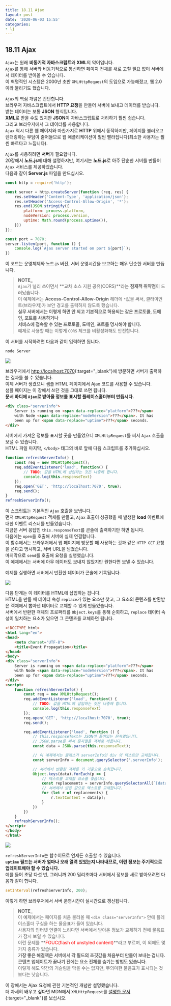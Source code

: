 ```yaml
---
title: 18.11 Ajax
layout: post
date: '2020-06-03 15:55'
categories:
- lj
---
```


## 18.11 Ajax

`Ajax`는 원래 **비동기적 자바스크립트**와 **XML**의 약어입니다.  
`Ajax`를 통해 서버와 비동기적으로 통신하면 페이지 전체를 새로 고칠 필요 없이 서버에서 데이터를 받아올 수 있습니다.  
이 혁명적인 시스템은 2000년 초반 `XMLHttpRequest`의 도입으로 가능해졌고, 웹 2.0이라 불리기도 했습니다.

`Ajax`의 핵심 개념은 간단합니다.  
브라우저 자바스크립트에서 **HTTP 요청**을 만들어 서버에 보내고 데이터를 받습니다.  
받는 데이터는 보통 **JSON** 형식입니다.  
**XML**로 받을 수도 있지만 **JSON**이 자바스크립트로 처리하기 훨씬 쉽습니다.  
그리고 브라우저에서 그 데이터를 사용합니다.  
`Ajax` 역시 다른 웹 페이지와 마찬가지로 **HTTP** 위에서 동작하지만, 페이지를 불러오고 렌더링하는 부담이 줄어들므로 웹 애플리케이션이 
훨씬 빨라집니다(최소한 사용자는 훨씬 빠르다고 느낍니다).

`Ajax`를 사용하려면 **서버**가 필요합니다.  
20장에서 **노드.js**에 대해 설명하지만, 여기서는 **노드.js**로 아주 단순한 서버를 만들어 `Ajax` 서비스를 제공하겠습니다.  
다음과 같이 **Server.js** 파일을 만드십시오.

```javascript
const http = require('http');

const server = http.createServer(function (req, res) {
    res.setHeader('Content-Type', 'application/json');
    res.setHeader('Access-Control-Allow-Origin', '*');
    res.end(JSON.stringify({
        platform: process.platform,
        nodeVersion: process.version,
        uptime: Math.round(process.uptime()),
    }))
});

const port = 7070;
server.listen(port, function () {
    console.log(`Ajax server started on port ${port}`);
})
```

이 코드는 운영체제와 노드.js 버전, 서버 운영시간을 보고하는 매우 단순한 서버를 만듭니다.  

>**NOTE_**  
>`Ajax`가 널리 쓰이면서 **교차 소스 지원 공유(CORS)**라는 **잠재적 취약점**이 드러났습니다.  
>이 예제에서는 **Access-Control-Allow-Origin** 헤더에 `*`값을 써서, 클라이언트(브라우저)가 보안 경고를 출력하지 않도록 했습니다.  
>**실무 서버에서는 이렇게 하면 안 되고 기본적으로 허용되는 같은 프로토콜, 도메인, 포트를 사용하거나**  
>**서비스에 접속할 수 있는 프로토콜, 도메인, 포트를 명시해야 합니다.**  
>예제로 사용할 때는 이렇게 `CORS` 체크를 비활성화해도 안전합니다.

이 서버를 시작하려면 다음과 같이 입력하면 됩니다.

```bash
node Server
```

![](/static/img/learningjs/image194.jpg)

브라우저에서 [http://localhost:7070](http://localhost:7070){:target="_blank"}에 방문하면 서버가 출력하는 결과를 볼 수 있습니다.  
이제 서버가 생겼으니 샘플 HTML 페이지에서 Ajax 코드를 사용할 수 있습니다.  
샘플 페이지는 이 장에서 쓰던 것을 그대로 쓰면 됩니다.  
**문서 바디에 `Ajax`로 받아올 정보를 표시할 플레이스홀더부터 만듭시다.**

```html
<div class="serverInfo">
    Server is running on <span data-replace="platform">???</span>
    with Node <span data-replace="nodeVersion">???</span>. It has
    been up for <span data-replace="uptime">???</span> seconds.
</div>
```

서버에서 가져온 정보를 표시할 곳을 만들었으니 `XMLHttpRequest`를 써서 `Ajax` 호출을 보낼 수 있습니다.  
HTML 파일 마지막, `</body>` 태그의 바로 앞에 다음 스크립트를 추가하십시오.

```javascript
function refreshServerInfo() {
    const req = new XMLHttpRequest();
    req.addEventListener('load', function() {
        // TODO: 값을 HTML에 삽입하는 것은 나중에 합니다.
        console.log(this.responseText)
    });
    req.open('GET', 'http://localhost:7070', true);
    req.send();
}
refreshServerInfo();
```

이 스크립트는 기본적인 `Ajax` 호출을 보냅니다.  
먼저 `XMLHttpRequest` 객체를 만들고, `Ajax` 호출이 성공했을 때 발생한 **load** 이벤트에 대한 이벤트 리스너를 만들었습니다.  
지금은 서버 응답인 `this.responseText`를 콘솔에 출력하기만 하면 됩니다.  
다음에는 `open`을 호출해 서버에 실제 연결합니다.    
이 함수에서는 브라우저에서 웹 페이지에 방문할 때 사용하는 것과 같은 `HTTP GET` 요청을 쓴다고 명시하고, 서버 URL을 넘겼습니다.  
마지막으로 `send`를 호출해 요청을 실행했습니다.  
이 예제에서는 서버에 아무 데이터도 보내지 않았지만 원한다면 보낼 수 있습니다.

예제를 실행하면 서버에서 반환한 데이터가 콘솔에 기록됩니다.

![](/static/img/learningjs/image195.jpg)

다음 단계는 이 데이터를 HTML에 삽입하는 겁니다.  
HTML을 만들 때 데이터 속성 `replace`가 있는 요소만 찾고, 그 요소의 콘텐츠를 반환받은 객체에서 뽑아낸 데이터로 교체할 수 있게 만들었습니다.  
서버에서 반환한 객체의 프로퍼티를 `Object.keys`를 통해 순회하고, `replace` 데이터 속성이 일치하는 요소가 있으면 그 콘텐츠를 교체하면 됩니다.

```html
<!DOCTYPE html>
<html lang="en">
<head>
    <meta charset="UTF-8">
    <title>Event Propagation</title>
</head>
<body>
<div class="serverInfo">
    Server is running on <span data-replace="platform">???</span>
    with Node <span data-replace="nodeVersion">???</span>. It has
    been up for <span data-replace="uptime">???</span> seconds.
</div>
<script>
    function refreshServerInfo() {
        const req = new XMLHttpRequest();
        req.addEventListener('load', function() {
            // TODO: 값을 HTML에 삽입하는 것은 나중에 합니다.
            console.log(this.responseText)
        });
        req.open('GET', 'http://localhost:7070', true);
        req.send();

        req.addEventListener('load', function () {
            // this.responseText는 JSON이 들어있는 문자열입니다.
            // JSON.parse를 써서 문자열을 객체로 바꿉니다.
            const data = JSON.parse(this.responseText);

            // 이 예제에서는 클래스가 serverInfo인 div 의 텍스트만 교체합니다.
            const serverInfo = document.querySelector('.serverInfo');

            // 서버에서 반환한 객체를 키 기준으로 순회합니다.
            Object.keys(data).forEach(p => {
                // 텍스트를 교체할 요소를 찾습니다.
                const replacements = serverInfo.querySelectorAll(`[data-replace="${p}"]`);
                // 서버에서 받은 값으로 텍스트를 교체합니다.
                for (let r of replacements) {
                    r.textContent = data[p];
                }
            })
        })
    }
    refreshServerInfo();
</script>
</body>
</html>
```

![](/static/img/learningjs/image196.jpg)

`refreshServerInfo`는 함수이므로 언제든 호출할 수 있습니다.  
**`uptime` 필드는 서버가 얼마나 오래 열려 있었는지 나타내므로, 이런 정보는 주기적으로 업데이트해야 할 수 있습니다.**  
예를 들어 초당 다섯 번, 그러니까 200 밀리초마다 서버에서 정보를 새로 받아오려면 다음과 같이 합니다.

```javascript
setInterval(refreshServerInfo, 200);
```

이렇게 하면 브라우저에서 서버 운영시간이 실시간으로 갱신됩니다.

>**NOTE_**  
>이 예제에서는 페이지를 처음 불러올 때 `<div class="serverInfo">` 안에 플레이스홀더 구실을 하는 물음표가 들어 있습니다.  
>사용자의 인터넷 연결이 느리다면 서버에서 받아온 정보가 교체하기 전에 물음표가 잠시 보일 수 있습니다.  
>이런 문제를 **<span style="color:red">FOUC(flash of unstyled content)</span>**라고 부르며, 이 외에도 몇 가지 종류가 있습니다.  
>**가장 좋은 해결책은 서버에서 각 필드의 초깃값을 처음부터 만들어 보내는 겁니다.**  
>**콘텐츠 업데이트가 끝나기 전에는 요소 전체를 숨기는 방법도 있습니다.**  
>이렇게 해도 약간의 거슬림을 막을 수는 없지만, 무의미한 물음표가 표시되는 것보다는 낫습니다.

이 장에서는 Ajax 요청에 관한 기본적인 개념만 설명했습니다.  
더 자세히 배우고 싶다면 MDN에서 `XMLHttpRequest`를 [설명한 문서](https://goo.gl/r0iyR){:target="_blank"}를 보십시오.